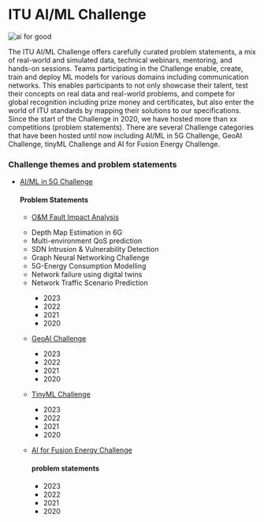# ITU AI/ML Challenge
![ai for good](https://github.com/Carolynshexiu/AI-ML-in-5G-Challenge.github.io/assets/162329150/19005290-7d84-45cc-b252-d1bab804dd62)


The ITU AI/ML Challenge offers carefully curated problem statements, a mix of real-world and simulated data, technical webinars, mentoring, and hands-on sessions. Teams participating in the Challenge enable, create, train and deploy ML models for various domains including communication networks. This enables participants to not only showcase their talent, test their concepts on real data and real-world problems, and compete for global recognition including prize money and certificates, but also enter the world of ITU standards by mapping their solutions to our specifications.
Since the start of the Challenge in 2020, we have hosted more than xx competitions (problem statements). There are several Challenge categories that have been hosted until now including AI/ML in 5G Challenge, GeoAI Challenge, tinyML Challenge and AI for Fusion Energy Challenge.
<div class="sidebar">
    <h3>Challenge themes and problem statements</h3>
   <ul>
        <li> <p><a href="https://aiforgood.itu.int/about-ai-for-good/aiml-in-5g-challenge/">AI/ML in 5G Challenge</a></p></li>
          <h4>Problem Statements</h4>
                <ul>
          <li> <p><a href= "https://challenge.aiforgood.itu.int/match/matchitem/78?_ga=2.120503048.1610249808.1709728244-129967155.1709728244">O&M Fault Impact Analysis</a></p></li>
          <li>Depth Map Estimation in 6G</li>
          <li>Multi-environment QoS prediction</li>
          <li>SDN Intrusion & Vulnerability Detection</li>
          <li>Graph Neural Networking Challenge</li>
          <li>5G-Energy Consumption Modelling</li>
          <li>Network failure using digital twins</li>
          <li>Network Traffic Scenario Prediction</li>
               </ul>
       <ul>
          <ul>
          <li>2023</li>
          <li>2022</li>
          <li>2021</li>
          <li>2020</li>
           </ul>
        <li> <p><a href="https://aiforgood.itu.int/about-ai-for-good/geoai-challenge">GeoAI Challenge</a></p></li> 
              <ul>
          <li>2023</li>
          <li>2022</li>
          <li>2021</li>
          <li>2020</li>
           </ul>
        <li> <p><a href="https://aiforgood.itu.int/about-ai-for-good/tinyml-challenge/">TinyML Challenge</a></p> </li>
               <ul>
          <li>2023</li>
          <li>2022</li>
          <li>2021</li>
          <li>2020</li>
           </ul>
        <li> <p><a href="https://aiforgood.itu.int/about-ai-for-good/ai-for-fusion-energy-challenge/">AI for Fusion Energy Challenge</a></p> </li>  
       <h4> problem statements </h4>
             <ul>
          <li>2023</li>
          <li>2022</li>
          <li>2021</li>
          <li>2020</li>
           </ul>
    </ul>
</div>
